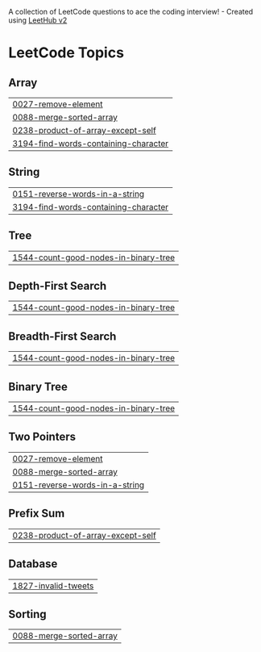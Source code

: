 A collection of LeetCode questions to ace the coding interview! - Created using [LeetHub v2](https://github.com/arunbhardwaj/LeetHub-2.0)
<!---LeetCode Topics Start-->
# LeetCode Topics
## Array
|  |
| ------- |
| [0027-remove-element](https://github.com/Prasanth-Kandikatla/LeetCode/tree/master/0027-remove-element) |
| [0088-merge-sorted-array](https://github.com/Prasanth-Kandikatla/LeetCode/tree/master/0088-merge-sorted-array) |
| [0238-product-of-array-except-self](https://github.com/Prasanth-Kandikatla/LeetCode/tree/master/0238-product-of-array-except-self) |
| [3194-find-words-containing-character](https://github.com/Prasanth-Kandikatla/LeetCode/tree/master/3194-find-words-containing-character) |
## String
|  |
| ------- |
| [0151-reverse-words-in-a-string](https://github.com/Prasanth-Kandikatla/LeetCode/tree/master/0151-reverse-words-in-a-string) |
| [3194-find-words-containing-character](https://github.com/Prasanth-Kandikatla/LeetCode/tree/master/3194-find-words-containing-character) |
## Tree
|  |
| ------- |
| [1544-count-good-nodes-in-binary-tree](https://github.com/Prasanth-Kandikatla/LeetCode/tree/master/1544-count-good-nodes-in-binary-tree) |
## Depth-First Search
|  |
| ------- |
| [1544-count-good-nodes-in-binary-tree](https://github.com/Prasanth-Kandikatla/LeetCode/tree/master/1544-count-good-nodes-in-binary-tree) |
## Breadth-First Search
|  |
| ------- |
| [1544-count-good-nodes-in-binary-tree](https://github.com/Prasanth-Kandikatla/LeetCode/tree/master/1544-count-good-nodes-in-binary-tree) |
## Binary Tree
|  |
| ------- |
| [1544-count-good-nodes-in-binary-tree](https://github.com/Prasanth-Kandikatla/LeetCode/tree/master/1544-count-good-nodes-in-binary-tree) |
## Two Pointers
|  |
| ------- |
| [0027-remove-element](https://github.com/Prasanth-Kandikatla/LeetCode/tree/master/0027-remove-element) |
| [0088-merge-sorted-array](https://github.com/Prasanth-Kandikatla/LeetCode/tree/master/0088-merge-sorted-array) |
| [0151-reverse-words-in-a-string](https://github.com/Prasanth-Kandikatla/LeetCode/tree/master/0151-reverse-words-in-a-string) |
## Prefix Sum
|  |
| ------- |
| [0238-product-of-array-except-self](https://github.com/Prasanth-Kandikatla/LeetCode/tree/master/0238-product-of-array-except-self) |
## Database
|  |
| ------- |
| [1827-invalid-tweets](https://github.com/Prasanth-Kandikatla/LeetCode/tree/master/1827-invalid-tweets) |
## Sorting
|  |
| ------- |
| [0088-merge-sorted-array](https://github.com/Prasanth-Kandikatla/LeetCode/tree/master/0088-merge-sorted-array) |
<!---LeetCode Topics End-->